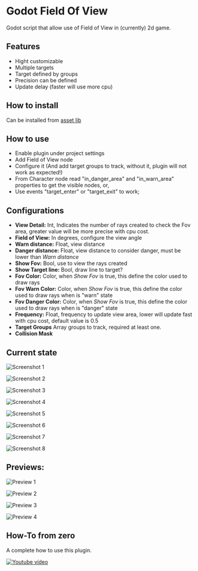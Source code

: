 # Godot Field Of View

Godot script that allow use of Field of View in (currently) 2d game. 

## Features

* Hight customizable
* Multiple targets
* Target defined by groups
* Precision can be defined
* Update delay (faster will use more cpu)

## How to install

Can be installed from [asset lib](https://godotengine.org/asset-library/asset/210)

## How to use

* Enable plugin under project settings
* Add Field of View node
* Configure it (And add target groups to track, without it, plugin will not work as expected!)
* From Character node read "in_danger_area" and "in_warn_area" properties to get the visible nodes, or,
* Use events "target_enter" or "target_exit" to work;

## Configurations

* **View Detail:** Int, Indicates the number of rays created to check the Fov area, greater value will be more precise with cpu cost.
* **Field of View:** In degrees, configure the view angle
* **Warn distance:**  Float, view distance
* **Danger distance:**  Float, view distance to consider danger, must be lower than  *Warn distance*  
* **Show Fov:**  Bool, use to view the rays created
* **Show Target line:**  Bool, draw line to target?
* **Fov Color:** Color, when *Show Fov* is true, this define the color used to draw rays
* **Fov Warn Color:** Color, when *Show Fov* is true, this define the color used to draw rays when is "warn" state
* **Fov Danger Color:** Color, when  *Show Fov* is true, this define the color used to draw rays when is "danger" state
* **Frequency:** Float, frequency to update view area, lower will update fast with cpu cost, default value is 0.5
* **Target Groups** Array groups to track, required at least one.
* **Collision Mask**
  
## Current state

![Screenshot 1](https://raw.githubusercontent.com/luisboch/godot_field_of_view/images/assets/luisboch/field-of-view/2d/demo/print/print_1.jpg)

![Screenshot 2](https://raw.githubusercontent.com/luisboch/godot_field_of_view/images/assets/luisboch/field-of-view/2d/demo/print/print_2.jpg)

![Screenshot 3](https://raw.githubusercontent.com/luisboch/godot_field_of_view/images/assets/luisboch/field-of-view/2d/demo/print/print_3.jpg)

![Screenshot 4](https://raw.githubusercontent.com/luisboch/godot_field_of_view/images/assets/luisboch/field-of-view/2d/demo/print/print_4.jpg)

![Screenshot 5](https://raw.githubusercontent.com/luisboch/godot_field_of_view/images/assets/luisboch/field-of-view/2d/demo/print/print_5.jpg)

![Screenshot 6](https://raw.githubusercontent.com/luisboch/godot_field_of_view/images/assets/luisboch/field-of-view/2d/demo/print/print_6.jpg)

![Screenshot 7](https://raw.githubusercontent.com/luisboch/godot_field_of_view/images/assets/luisboch/field-of-view/2d/demo/print/print_7.jpg)

![Screenshot 8](https://raw.githubusercontent.com/luisboch/godot_field_of_view/images/assets/luisboch/field-of-view/2d/demo/print/print_8.jpg)

## Previews:

![Preview 1](https://raw.githubusercontent.com/luisboch/godot_field_of_view/images/preview1.gif)

![Preview 2](https://raw.githubusercontent.com/luisboch/godot_field_of_view/images/preview2.gif)

![Preview 3](https://raw.githubusercontent.com/luisboch/godot_field_of_view/images/preview3.gif)

![Preview 4](https://raw.githubusercontent.com/luisboch/godot_field_of_view/images/preview4.gif)

## How-To from zero

A complete how to use this plugin.

[![Youtube vídeo](https://img.youtube.com/vi/zMYUSRGIj7w/0.jpg)](https://youtu.be/zMYUSRGIj7w)
